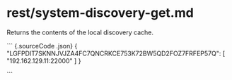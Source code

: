 # rest/system-discovery-get.md

Returns the contents of the local discovery cache.

\`\`\` {.sourceCode .json} { "LGFPDIT7SKNNJVJZA4FC7QNCRKCE753K72BW5QD2FOZ7FRFEP57Q": \[ "192.162.129.11:22000" \] }

\`\`\`

